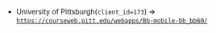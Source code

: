  - University of Pittsburgh(`client_id=173`) => [`https://courseweb.pitt.edu/webapps/Bb-mobile-bb_bb60/`](https://courseweb.pitt.edu/webapps/Bb-mobile-bb_bb60/)
